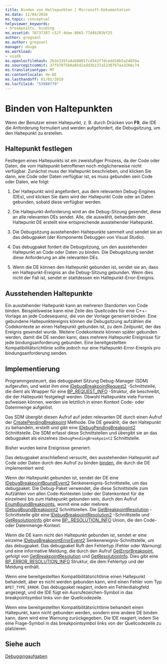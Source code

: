 ```yaml
---
title: Binden von Haltepunkten | Microsoft-Dokumentation
ms.date: 11/04/2016
ms.topic: conceptual
helpviewer_keywords:
- breakpoints, binding
ms.assetid: 70737387-c52f-4dae-8865-77d4b203bf25
author: gregvanl
ms.author: gregvanl
manager: douge
ms.workload:
- vssdk
ms.openlocfilehash: 263e339fa4ab8001fcd542f7dcedd10b5a24659a
ms.sourcegitcommit: 37fb7075b0a65d2add3b137a5230767aa3266c74
ms.translationtype: MT
ms.contentlocale: de-DE
ms.lasthandoff: 01/02/2019
ms.locfileid: "53988779"
---
```

# <a name="bind-breakpoints"></a>Binden von Haltepunkten
Wenn der Benutzer einen Haltepunkt, z. B. durch Drücken von **F9**, die IDE die Anforderung formuliert und werden aufgefordert, die Debugsitzung, um den Haltepunkt zu erstellen.  
  
## <a name="set-a-breakpoint"></a>Haltepunkt festlegen  
 Festlegen eines Haltepunkts ist ein zweistufiger Prozess, da der Code oder Daten, die vom Haltepunkt betroffenen noch möglicherweise nicht verfügbar. Zunächst muss der Haltepunkt beschrieben, und klicken Sie dann, wie Code oder Daten verfügbar ist, es muss gebunden sein Code oder Daten, wie folgt:  
  
1.  Der Haltepunkt wird angefordert, aus dem relevanten Debug-Engines (DEs), und klicken Sie dann wird der Haltepunkt Code oder an Daten gebunden, sobald diese verfügbar werden.  
  
2.  Die Haltepunkt-Anforderung wird an die Debug-Sitzung gesendet, diese an alle relevanten DEs sendet. Alle, die auswählt, behandeln den Haltepunkt DE erstellt eine entsprechende ausstehender Haltepunkt.  
  
3.  Die Debugsitzung ausstehenden Haltepunkte sammelt und sendet sie an das debugpaket (der Komponente Debuggen von Visual Studio).  
  
4.  Das debugpaket fordert die Debugsitzung, um den ausstehenden Haltepunkt an Code oder Daten zu binden. Die Debugsitzung sendet diese Anforderung an alle relevanten DEs.  
  
5.  Wenn die DE können den Haltepunkt gebunden ist, sendet sie an, dass ein Haltepunkt-Ereignis an die Debug-Sitzung gebunden. Wenn dies nicht der Fall ist, sendet er stattdessen ein Haltepunkt-Error-Ereignis.  
  
## <a name="pending-breakpoints"></a>Ausstehenden Haltepunkte  
 Ein ausstehender Haltepunkt kann an mehreren Standorten von Code binden. Beispielsweise kann eine Zeile des Quellcodes für eine C++-Vorlage an jede Codesequenz, die von der Vorlage generiert binden. Eine gebundene Haltepunktereignis können die Debugsitzung aufzählen die Codekontexte an einen Haltepunkt gebunden ist, zu dem Zeitpunkt, der das Ereignis gesendet wurde. Weitere Codekontexte können später gebunden werden, damit die DE senden kann, dass mehrere Haltepunkt Ereignisse für jede bindungsanforderung gebunden. Eine bereitgestellten Kompatibilitätsrichtlinie sollte jedoch nur eine Haltepunkt-Error-Ereignis pro bindungsanforderung senden.  
  
## <a name="implementation"></a>Implementierung  
 Programmgesteuert, das debugpaket Sitzung Debug-Manager (SDM) aufgerufen, und weist ihm eine [IDebugBreakpointRequest2](../../extensibility/debugger/reference/idebugbreakpointrequest2.md) -Schnittstelle, die dient als Wrapper für eine [BP_REQUEST_INFO](../../extensibility/debugger/reference/bp-request-info.md) -Struktur, die beschreibt, die der Haltepunkt festgelegt werden. Obwohl Haltepunkte viele Formen aufweisen können, werden sie letztlich in einen Kontext Code- oder Datenmenge aufgelöst.  
  
 Das SDM übergibt diesen Aufruf auf jeden relevanten DE durch einen Aufruf der [CreatePendingBreakpoint](../../extensibility/debugger/reference/idebugengine2-creatependingbreakpoint.md) Methode. Die DE gewählt, die den Haltepunkt zu behandeln, erstellt und gibt eine [IDebugPendingBreakpoint2](../../extensibility/debugger/reference/idebugpendingbreakpoint2.md) Schnittstelle. Die SDM erfasst diese Schnittstellen und übergibt sie an das debugpaket als einzelnes `IDebugPendingBreakpoint2` Schnittstelle.  
  
 Bisher wurden keine Ereignisse generiert.  
  
 Das debugpaket anschließend versucht, den ausstehenden Haltepunkt auf Code oder Daten durch den Aufruf zu binden [binden](../../extensibility/debugger/reference/idebugpendingbreakpoint2-bind.md), die durch die DE implementiert wird.  
  
 Wenn der Haltepunkt gebunden ist, sendet der DE eine [IDebugBreakpointBoundEvent2](../../extensibility/debugger/reference/idebugbreakpointboundevent2.md) Senkenereignis-Schnittstelle, um das debugpaket. Die Debug-Paket verwendet, die diese Schnittstelle zum Aufzählen von allen Code-Kontexten (oder der Datenkontext für die einzelnen) bis zum Haltepunkt gebunden sein, durch den Aufruf [EnumBoundBreakpoints](../../extensibility/debugger/reference/idebugbreakpointboundevent2-enumboundbreakpoints.md), womit eine oder mehrere [IDebugBoundBreakpoint2](../../extensibility/debugger/reference/idebugboundbreakpoint2.md) Schnittstellen. Die [GetBreakpointResolution](../../extensibility/debugger/reference/idebugboundbreakpoint2-getbreakpointresolution.md) -Schnittstelle gibt eine [IDebugBreakpointResolution2](../../extensibility/debugger/reference/idebugbreakpointresolution2.md) -Schnittstelle und [GetResolutionInfo](../../extensibility/debugger/reference/idebugbreakpointresolution2-getresolutioninfo.md) gibt eine [BP_ RESOLUTION_INFO](../../extensibility/debugger/reference/bp-resolution-info.md) Union, die den Code- oder Datenmenge-Kontext.  
  
 Wenn die DE kann nicht den Haltepunkt gebunden ist, sendet er eine einzelne [IDebugBreakpointErrorEvent2](../../extensibility/debugger/reference/idebugbreakpointerrorevent2.md) Senkenereignis-Schnittstelle, um das debugpaket. Das debugpaket Ruft den Fehlertyp (Fehler oder Warnung) und eine informative Meldung, die durch den Aufruf [GetErrorBreakpoint](../../extensibility/debugger/reference/idebugbreakpointerrorevent2-geterrorbreakpoint.md), gefolgt von [GetBreakpointResolution](../../extensibility/debugger/reference/idebugerrorbreakpoint2-getbreakpointresolution.md) und [ GetResolutionInfo](../../extensibility/debugger/reference/idebugerrorbreakpointresolution2-getresolutioninfo.md). Dies gibt eine [BP_ERROR_RESOLUTION_INFO](../../extensibility/debugger/reference/bp-error-resolution-info.md) Struktur, die dem Fehlertyp und der Meldung enthält.  
  
 Wenn eine bereitgestellten Kompatibilitätsrichtlinie einen Haltepunkt behandelt, aber es nicht werden gebunden kann, wird einen Fehler vom Typ `BPET_TYPE_ERROR`. Das debugpaket reagiert, indem ein Fehlerdialogfeld angezeigt, und die IDE fügt ein Ausrufezeichen-Symbol in das breakpointsymbol links von der Quellcodezeile.  
  
 Wenn eine bereitgestellten Kompatibilitätsrichtlinie behandelt einen Haltepunkt, kann nicht gebunden werden, sondern eine andere DE binden kann, dann wird eine Warnung zurückgegeben. Die IDE reagiert, indem Sie eine Frage-Symbol in das breakpointsymbol links von der Quellcodezeile zu platzieren.  
  
## <a name="see-also"></a>Siehe auch  
 [Debuggingaufgaben](../../extensibility/debugger/debugging-tasks.md)